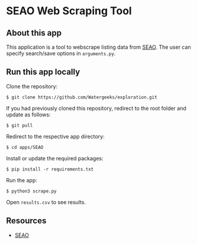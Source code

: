# SEAO Web Scraping Tool

## About this app

This application is a tool to webscrape listing data from [SEAO](https://seao.ca/). The user can specify search/save options in `arguments.py`.

## Run this app locally

Clone the repository:

```
$ git clone https://github.com/Watergeeks/exploration.git
```

If you had previously cloned this repository, redirect to the root folder and update as follows:

```
$ git pull
```

Redirect to the respective app directory:

```
$ cd apps/SEAO
```

Install or update the required packages:

```
$ pip install -r requirements.txt
```

Run the app:

```
$ python3 scrape.py
```

Open `results.csv` to see results.

## Resources

* [SEAO](https://seao.ca/)
